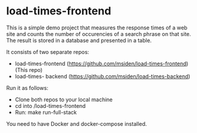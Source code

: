 # load-times-frontend

This is a simple demo project that measures the response times of a web site and counts the number of occurencies of a search phrase on that site. The result is stored in a database and presented in a table.

It consists of two separate repos:
* load-times-frontend (https://github.com/msiden/load-times-frontend) (This repo)
* load-times- backend (https://github.com/msiden/load-times-backend)

Run it as follows:
* Clone both repos to your local machine
* cd into /load-times-frontend
* Run: make run-full-stack

You need to have Docker and docker-compose installed.
